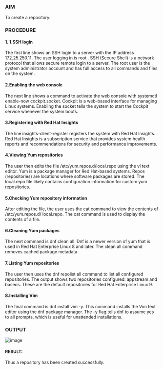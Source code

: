 ### AIM
To create a repository. 

### PROCEDURE

#### 1. 1.SSH login

The first line shows an SSH login to a server with the IP address 172.25.250.11. The user logging in is root . SSH (Secure Shell) is a network protocol that allows secure remote login to a server. The root user is the system administrator account and has full access to all commands and files on the system.

#### 2.Enabling the web console

The next line shows a command to activate the web console with systemctl enable-now cockpit.socket. Cockpit is a web-based interface for managing Linux systems. Enabling the socket tells the system to start the Cockpit service whenever the system boots.

#### 3.Registering with Red Hat Insights

The line insights-client-register registers the system with Red Hat Insights. Red Hat Insights is a subscription service that provides system health reports and recommendations for security and performance improvements.

#### 4.Viewing Yum repositories

The user then edits the file /etc/yum.repos.d/local.repo using the vi text editor. Yum is a package manager for Red Hat-based systems. Repos (repositories) are locations where software packages are stored. The local.repo file likely contains configuration information for custom yum repositories.

#### 5.Checking Yum repository information

After editing the file, the user uses the cat command to view the contents of /etc/yum.repos.d/ local.repo. The cat command is used to display the contents of a file.

#### 6.Cleaning Yum packages

The next command is dnf clean all. Dnf is a newer version of yum that is used in Red Hat Enterprise Linux 8 and later. The clean all command removes cached package metadata.

#### 7.Listing Yum repositories

The user then uses the dnf repolist all command to list all configured repositories. The output shows two repositories configured: appstream and baseos. These are the default repositories for Red Hat Enterprise Linux 9.

#### 8.Installing Vim

The final command is dnf install vim -y. This command installs the Vim text editor using the dnf package manager. The -y flag tells dnf to assume yes to all prompts, which is useful for unattended installations.

### OUTPUT

![image](https://github.com/user-attachments/assets/6b9d6996-7034-4aa2-a27f-317ec534b1d4)

#### RESULT:

Thus a repository has been created successfully.
